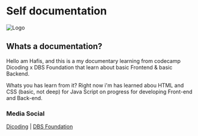 # Self documentation
![Logo](https://www.dbs.com/spark/index/id_id/site/codingcamp/assets/hero-desktop.01Ir1gnw.jpg)


## Whats a documentation?
Hello am Hafis, and this is a my documentary learning from codecamp Dicoding x DBS Foundation that learn about basic Frontend & basic Backend.

Whats you has learn from it?
Right now i'm has learned abou HTML and CSS (basic, not deep) for Java Script on progress for developing Front-end and Back-end.
### Media Social
[Dicoding](https://www.instagram.com/dicoding) | [DBS Foundation](https://www.instagram.com/dbsfoundationid/)
